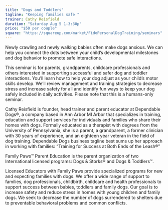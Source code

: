 ```yaml
---
title: "Dogs and Toddlers"
tagline: "Keeping families safe "
trainer: Cathy Reisfield
duration: "Saturday Aug 5 1-3:30p"
price: "$50 per couple"
square: "https://squareup.com/market/FidoPersonalDogTraining/seminars"
---
```


Newly crawling and newly walking babies often make dogs anxious. We can help you connect the dots between
your child’s developmental milestones and dog behavior to promote safe interactions.

This seminar is for parents, grandparents, childcare professionals and others interested in supporting 
successful and safer dog and toddler interactions. You’ll learn how to help your dog adjust as your child’s 
motor skills develop. We’ll review management and training strategies to decrease stress and increase safety 
for all and identify fun ways to keep your dog safely included in daily activities. Please note that this is a 
humans-only seminar. 

Cathy Reisfield is founder, head trainer and parent educator at Dependable Dogs®, a company based in Ann Arbor MI Arbor that 
specializes in training, education and support services for individuals and families who share their homes with dogs. 
Formally educated as a therapist with degrees from the University of Pennsylvania, she is a parent, a grandparent, a former 
clinician with 30 years of experience, and an eighteen year veteran in the field of dog training. Dependable Dogs business 
tagline best sums up her approach in working with families: “Training for Success at Both Ends of the Leash®”

Family Paws™ Parent Education is the parent organization of two International licensed programs: 
Dogs & Storks® and Dogs & Toddlers™. 

Licensed Educators with Family Paws provide specialized programs for new and expecting families with dogs. 
We offer a wide range of support to families, dog professionals, childbirth, childcare and health professionals 
to support success between babies, toddlers and family dogs. Our goal is to increase safety and reduce stress in 
homes with young children and family dogs. We seek to decrease the number of dogs surrendered to shelters due to 
preventable behavioral problems and common conflicts.

